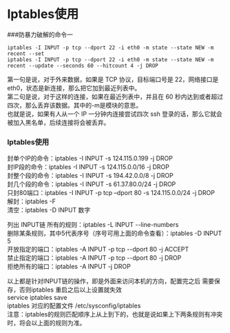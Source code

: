 # Iptables使用

###防暴力破解的命令一

    iptables -I INPUT -p tcp --dport 22 -i eth0 -m state --state NEW -m recent --set
    iptables -I INPUT -p tcp --dport 22 -i eth0 -m state --state NEW -m recent --update --seconds 60 --hitcount 4 -j DROP
     
第一句是说，对于外来数据，如果是 TCP 协议，目标端口号是 22，网络接口是 eth0，状态是新连接，那么把它加到最近列表中。        
第二句是说，对于这样的连接，如果在最近列表中，并且在 60 秒内达到或者超过四次，那么丢弃该数据。其中的-m是模块的意思。         
也就是说，如果有人从一个 IP 一分钟内连接尝试四次 ssh 登录的话，那么它就会被加入黑名单，后续连接将会被丢弃。              

### Iptables使用
封单个IP的命令：iptables -I INPUT -s 124.115.0.199 -j DROP   
封IP段的命令：iptables -I INPUT -s 124.115.0.0/16 -j DROP    
封整个段的命令：iptables -I INPUT -s 194.42.0.0/8 -j DROP    
封几个段的命令：iptables -I INPUT -s 61.37.80.0/24 -j DROP    
只封80端口：iptables -I INPUT -p tcp –dport 80 -s 124.115.0.0/24 -j DROP    
解封：iptables -F    
清空：iptables -D INPUT 数字    
    
列出 INPUT链 所有的规则：iptables -L INPUT --line-numbers    
删除某条规则，其中5代表序号（序号可用上面的命令查看）：iptables -D INPUT 5    
开放指定的端口：iptables -A INPUT -p tcp --dport 80 -j ACCEPT    
禁止指定的端口：iptables -A INPUT -p tcp --dport 80 -j DROP    
拒绝所有的端口：iptables -A INPUT -j DROP    
    
以上都是针对INPUT链的操作，即是外面来访问本机的方向，配置完之后 需要保存，否则iptables 重启之后以上设置就失效    
service iptables save    
iptables 对应的配置文件  /etc/sysconfig/iptables    
注意：iptables的规则匹配顺序上从上到下的，也就是说如果上下两条规则有冲突时，将会以上面的规则为准。    
    
    
    
    
    
    
